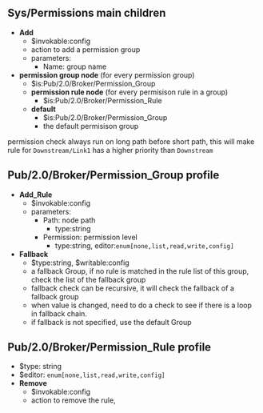 ## Sys/Permissions main children
* **Add**
  * $invokable:config
  * action to add a permission group
  * parameters:
    * Name: group name
* **permission group node** (for every permission group)
  * $is:Pub/2.0/Broker/Permission_Group 
  * **permission rule node** (for every permisison rule in a group)
    * $is:Pub/2.0/Broker/Permission_Rule 
  * **default**
    * $is:Pub/2.0/Broker/Permission_Group
    * the default permisison group

permission check always run on long path before short path, this will make rule for `Downstream/Link1` has a higher priority than `Downstream`

## Pub/2.0/Broker/Permission_Group profile
* **Add_Rule**
  * $invokable:config
  * parameters:
    * Path: node path
      * type:string
    * Permission: permission level
      * type:string, editor:`enum[none,list,read,write,config]`
* **Fallback**
  * $type:string, $writable:config
  * a fallback Group, if no rule is matched in the rule list of this group, check the list of the fallback group
  * fallback check can be recursive, it will check the fallback of a fallback group
  * when value is changed, need to do a check to see if there is a loop in fallback chain.
  * if fallback is not specified, use the default Group


## Pub/2.0/Broker/Permission_Rule profile
* $type: string
* $editor: `enum[none,list,read,write,config]`
* **Remove**
  * $invokable:config
  * action to remove the rule, 
